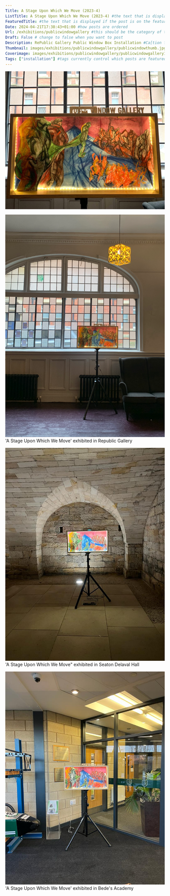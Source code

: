 ```yaml
---
Title: A Stage Upon Which We Move (2023-4)
ListTitle: A Stage Upon Which We Move (2023-4) #the text that is displayed below each post on the list pages
FeaturedTitle: #the text that is displayed if the post is on the featured slot
Date: 2024-04-21T17:38:43+01:00 #how posts are ordered 
Url: /exhibitions/publicwindowgallery #this should be the category of the post and then the file name e.g. /print/printfilename
Draft: False # change to false when you want to post
Description: RePublic Gallery Public Window Box Installation #Ca[tion for main image and description for alt images
Thumbnail: images/exhibitions/publicwindowgallery/publicwindowthumb.jpg #append link to image that will be shown on the list page
Coverimage: images/exhibitions/publicwindowgallery/publicwindowgallery1.jpg #the image that will be displayed at the top of the post
Tags: ["installation"] #tags currently control which posts are featured and what prints are available to buy, add more by adding a comma to the latest tag
---
```

![](https://raw.githubusercontent.com/I5abellaTe55ier/issy-site-artistportfolio/main/assets/images/exhibitions/publicwindowgallery/window2.jpg)

![](https://raw.githubusercontent.com/I5abellaTe55ier/issy-site-artistportfolio/main/assets/images/exhibitions/publicwindowgallery/window3.png)
'A Stage Upon Which We Move' exhibited in Republic Gallery 

![](https://raw.githubusercontent.com/I5abellaTe55ier/issy-site-artistportfolio/main/assets/images/exhibitions/publicwindowgallery/window4.JPG)
'A Stage Upon Which We Move" exhibited in Seaton Delaval Hall

![](https://raw.githubusercontent.com/I5abellaTe55ier/issy-site-artistportfolio/main/assets/images/exhibitions/publicwindowgallery/window5.JPG)
'A Stage Upon Which We Move' exhibited in Bede's Academy 
<!----
    Guide for basic text formatting if needed (italics, headings etc): https://www.markdownguide.org/basic-syntax/

    ![This is where the alt text goes (image description)](https://isabellatessier.co.uk/images/exhibitions/venice%20biennale/exhibition%20and%20talk/2-Cover-image.jpg <- link to the image)
    This is where to put the caption for the image
>

